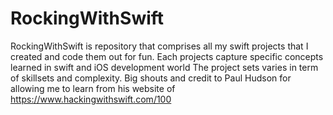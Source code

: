 # RockingWithSwift


RockingWithSwift is repository that comprises all my swift projects that I created and code them out for fun.
Each projects capture specific concepts learned in swift and iOS development world
The project sets varies in term of skillsets and complexity. Big shouts and credit to Paul Hudson for allowing me to learn from his website of https://www.hackingwithswift.com/100
